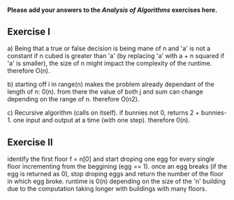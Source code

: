 #### Please add your answers to the ***Analysis of  Algorithms*** exercises here.

## Exercise I

a)  Being that a true or false decision is being mane of n and 'a' is not a constant if n cubed is greater than 'a' (by replacing 'a' with a + n squared if 'a' is smaller), the size of n might impact the complexity of the runtime. therefore O(n).

b)  starting off i in range(n) makes the problem already dependant of the length of n: 0(n). from there the value of both j and sum can change depending on the range of n. therefore O(n2).


c) Recursive algorithm (calls on itself). if bunnies not 0, returns 2 + bunnies-1. one input and output at a time (with one step). therefore 0(n). 

## Exercise II


identify the first floor f = n[0] and start droping one egg for every single floor incrementing from the beggining (egg == 1). once an egg breaks (if the egg is returned as 0), stop droping eggs and return the number of the floor in which egg broke. runtime is 0(n) depending on the size of the 'n' building due to the computation taking longer with buildings with many floors.